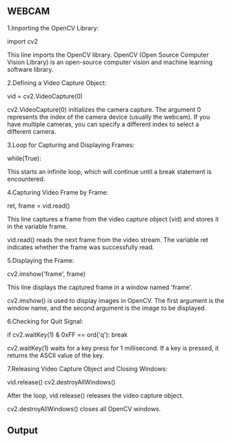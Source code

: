 ## WEBCAM 

1.Importing the OpenCV Library:

import cv2 

This line imports the OpenCV library. OpenCV (Open Source Computer Vision Library) is an open-source computer vision and machine learning software library.

2.Defining a Video Capture Object:

vid = cv2.VideoCapture(0) 

cv2.VideoCapture(0) initializes the camera capture. The argument 0 represents the index of the camera device (usually the webcam). If you have multiple cameras, you can specify a different index to select a different camera.

3.Loop for Capturing and Displaying Frames:

while(True):

This starts an infinite loop, which will continue until a break statement is encountered.

4.Capturing Video Frame by Frame:

ret, frame = vid.read()

This line captures a frame from the video capture object (vid) and stores it in the variable frame.
    
vid.read() reads the next frame from the video stream. The variable ret indicates whether the frame was successfully read.

5.Displaying the Frame:

cv2.imshow('frame', frame)

This line displays the captured frame in a window named 'frame'.

cv2.imshow() is used to display images in OpenCV. The first argument is the window name, and the second argument is the image to be displayed.

6.Checking for Quit Signal:

if cv2.waitKey(1) & 0xFF == ord('q'):
    break

cv2.waitKey(1) waits for a key press for 1 millisecond. If a key is pressed, it returns the ASCII value of the key.

7.Releasing Video Capture Object and Closing Windows:

vid.release()
cv2.destroyAllWindows()

After the loop, vid.release() releases the video capture object.
    
     
cv2.destroyAllWindows() closes all OpenCV windows.


## Output



